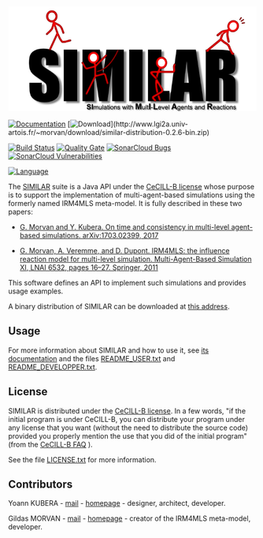 ![#SIMILAR](src/doc/images/similarLogo.png)

[![Documentation](https://img.shields.io/badge/documentation-web-brightgreen.svg)](http://www.lgi2a.univ-artois.fr/~morvan/similar/docs/README.html)
[![Download](https://img.shields.io/badge/download-latest%20binary%20distribution%20(v0.2.6)-blue.svg)](http://www.lgi2a.univ-artois.fr/~morvan/download/similar-distribution-0.2.6-bin.zip)

[![Build Status](https://travis-ci.org/gildasmorvan/similar.svg?branch=master)](https://travis-ci.org/gildasmorvan/similar)
[![Quality Gate](https://sonarcloud.io/api/badges/gate?key=fr.lgi2a:similar)](https://sonarcloud.io/dashboard?id=fr.lgi2a%3Asimilar)
[![SonarCloud Bugs](https://sonarcloud.io/api/badges/measure?key=fr.lgi2a%3Asimilar&metric=bugs)](https://sonarcloud.io/component_measures/metric/reliability_rating/list?id=fr.lgi2a%3Asimilar)
[![SonarCloud Vulnerabilities](https://sonarcloud.io/api/badges/measure?key=fr.lgi2a%3Asimilar&metric=vulnerabilities)](https://sonarcloud.io/component_measures/metric/security_rating/list?id=fr.lgi2a%3Asimilar)

[![Language](http://img.shields.io/badge/language-java-lightgray.svg)](https://www.java.com/)

The [SIMILAR](http://www.lgi2a.univ-artois.fr/~morvan/similar.html) suite is a Java API under the [CeCILL-B license](http://cecill.info) whose purpose is to support the implementation of multi-agent-based simulations using the formerly named IRM4MLS meta-model. It is fully described in these two papers:

* [G. Morvan and Y. Kubera. On time and consistency in multi-level agent-based simulations. arXiv:1703.02399, 2017](https://arxiv.org/abs/1703.02399)

* [G. Morvan, A. Veremme, and D. Dupont. IRM4MLS: the influence reaction model for multi-level simulation. Multi-Agent-Based Simulation XI, LNAI 6532, pages 16–27. Springer, 2011](http://arxiv.org/abs/1310.7951)

This software defines an API to implement such simulations and provides usage examples.

A binary distribution of SIMILAR can be downloaded at [this address](http://www.lgi2a.univ-artois.fr/~morvan/similar.html).

## Usage

For more information about SIMILAR and how to use it, see [its documentation](http://www.lgi2a.univ-artois.fr/~morvan/similar/docs/README.html) and the files [README_USER.txt](https://forge.univ-artois.fr/yoann.kubera/similar/blob/master/README_USER.txt) and [README_DEVELOPPER.txt](https://forge.univ-artois.fr/yoann.kubera/similar/blob/master/README_DEVELOPPER.txt).

## License

SIMILAR is distributed under the [CeCILL-B license](http://cecill.info). In a few words, "if the initial program is under CeCILL-B, you can distribute your program under any license that you want (without the need to distribute the source code) provided you properly mention the use that you did of the initial program" (from the [CeCILL-B FAQ](http://www.cecill.info/faq.en.html#differences) ).

See the file  [LICENSE.txt](LICENSE.txt) for more information. 

## Contributors

Yoann KUBERA - [mail](mailto:yoann.kubera@gmail.com) - [homepage](http://yoannkubera.net/) - designer, architect, developer.

Gildas MORVAN - [mail](mailto:gildas.morvan@univ-artois.fr) - [homepage](http://www.lgi2a.univ-artois.fr/~morvan/) - creator of the IRM4MLS meta-model, developer.
